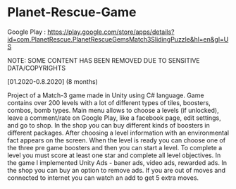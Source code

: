 # Planet-Rescue-Game
Google Play : https://play.google.com/store/apps/details?id=com.PlanetRescue.PlanetRescueGemsMatch3SlidingPuzzle&hl=en&gl=US

NOTE: SOME CONTENT HAS BEEN REMOVED DUE TO SENSITIVE DATA/COPYRIGHTS

[01.2020-0.8.2020] (8 months)

Project of a Match-3 game made in Unity using C# language. Game contains over 200 levels with a lot of different types of tiles, boosters, combos, bomb types. Main menu allows to choose a levels (if unlocked), leave a comment/rate on Google Play, like a facebook page, edit settings, and go to shop. In the shop you can buy different kinds of boosters in different packages. After choosing a level information with an environmental fact appears on the screen. When the level is ready you can choose one of the three pre game boosters and then you can start a level. To complete a level you must score at least one star and complete all level objectives. In the game I implemented Unity Ads - baner ads, video ads, rewarded ads. In the shop you can buy an option to remove ads. If you are out of moves and connected to internet you can watch an add to get 5 extra moves.
